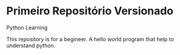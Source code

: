 # Primeiro Repositório Versionado
Python Learning

This repository is for a begineer. 
A hello world program that help to understand python.
